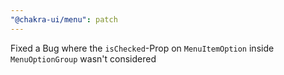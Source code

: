 ```yaml
---
"@chakra-ui/menu": patch
---
```


Fixed a Bug where the `isChecked`-Prop on `MenuItemOption` inside
`MenuOptionGroup` wasn't considered
